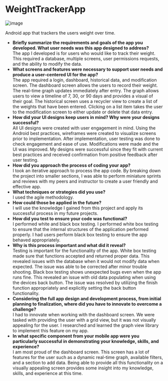 # WeightTrackerApp
![image](https://github.com/JeremyBaldner/WeightTrackerApp/assets/127251923/7cd87256-1c76-4b43-b21a-6da3aec0ba94)


Android app that trackers the users weight over time.

- **Briefly summarize the requirements and goals of the app you developed. What user needs was this app designed to address?** <br>
The app I developed is for users who would like to track their weight. This required a database, multiple screens, user permissions requests, and the ability to modify the data.<br>
- **What screens and features were necessary to support user needs and produce a user-centered UI for the app?** <br>
The app required a login, dashboard, historical data, and modification screen. The dashboard screen allows the users to record their weight. The real-time graph updates immediately after entry. The graph allows users to view a timeline of 7, 30, or 90 days and provides a visual of their goal. The historical screen uses a recycler view to create a list of the weights that have been entered. Clicking on a list item takes the user to the modification screen to either update or delete that data entry.<br>
- **How did your UI designs keep users in mind? Why were your designs successful?** <br>
All UI designs were created with user engagement in mind. Using the Android best practices, wireframes were created to visualize screens prior to implementation. After implementation, user testing was done to check engagement and ease of use. Modifications were made and the UI was improved. My designs were successful since they fit with current best practices and received confirmation from positive feedback after user testing. <br>
- **How did you approach the process of coding your app?** <br>
I took an iterative approach to process the app code. By breaking down the project into smaller sections, I was able to perform miniature sprints and reviews with my peers and instructor to create a user friendly and effective app.<br>
- **What techniques or strategies did you use?** <br>
I used the agile methodology.<br>
- **How could those be applied in the future?** <br>
I will use the knowledge I gained from this project and apply its successful process in my future projects.<br>
- **How did you test to ensure your code was functional?** <br>
I performed white and black box testing. I performed white box testing to ensure that the internal structures of the application performed properly. I had users perform black box testing to ensure the app behaved appropriately. <br>
- **Why is this process important and what did it reveal?** <br>
Testing is important for the functionality of the app. White box testing made sure that functions accepted and returned proper data. This revealed issues with the database when it would not modify data when expected. The issue was able to be corrected after minor trouble shooting. Black box testing shows unexpected bugs even when the app runs fine. This revealed an issue with old data populating when using the devices back button. The issue was resolved by utilizing the finish function appropriately and explicitly setting the back button functionality.<br>
- **Considering the full app design and development process, from initial planning to finalization, where did you have to innovate to overcome a challenge?** <br>
I had to innovate when working with the dashboard screen. We were tasked with providing the user with a grid view, but it was not visually appealing for the user. I researched and learned the graph view library to implement this feature on my app. <br>
- **In what specific component from your mobile app were you particularly successful in demonstrating your knowledge, skills, and experience?** <br>
I am most proud of the dashboard screen. This screen has a lot of features for the user such as a dynamic real-time graph, available filters, and a section to add data. Being able to provide all this functionality on a visually appealing screen provides some insight into my knowledge, skills, and experience at this time. <br>
